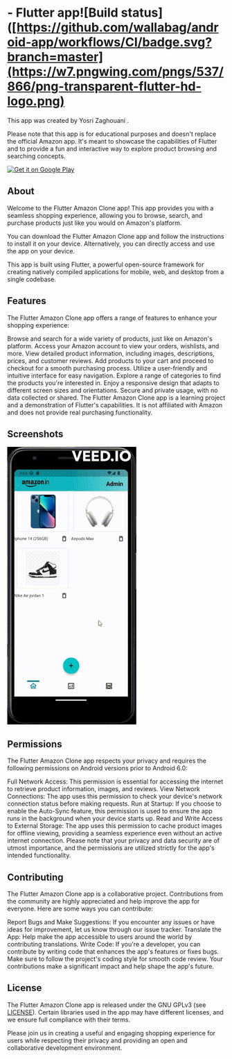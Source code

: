 #  - Flutter app![Build status]([https://github.com/wallabag/android-app/workflows/CI/badge.svg?branch=master](https://w7.pngwing.com/pngs/537/866/png-transparent-flutter-hd-logo.png)



This app was created by Yosri Zaghouani .

Please note that this app is for educational purposes and doesn't replace the official Amazon app. It's meant to showcase the capabilities of Flutter and to provide a fun and interactive way to explore product browsing and searching concepts.

<p align="left">
<a href="https://play.google.com/store/apps/details?id=fr.gaulupeau.apps.InThePoche">
    <img alt="Get it on Google Play"
        height="80"
        src="https://play.google.com/intl/en_us/badges/images/generic/en_badge_web_generic.png" />
</a>  

       

## About

Welcome to the Flutter Amazon Clone app! This app provides you with a seamless shopping experience, allowing you to browse, search, and purchase products just like you would on Amazon's platform.

You can download the Flutter Amazon Clone app and follow the instructions to install it on your device. Alternatively, you can directly access and use the app on your device.

This app is built using Flutter, a powerful open-source framework for creating natively compiled applications for mobile, web, and desktop from a single codebase.

## Features

The Flutter Amazon Clone app offers a range of features to enhance your shopping experience:

Browse and search for a wide variety of products, just like on Amazon's platform.
Access your Amazon account to view your orders, wishlists, and more.
View detailed product information, including images, descriptions, prices, and customer reviews.
Add products to your cart and proceed to checkout for a smooth purchasing process.
Utilize a user-friendly and intuitive interface for easy navigation.
Explore a range of categories to find the products you're interested in.
Enjoy a responsive design that adapts to different screen sizes and orientations.
Secure and private usage, with no data collected or shared.
The Flutter Amazon Clone app is a learning project and a demonstration of Flutter's capabilities. It is not affiliated with Amazon and does not provide real purchasing functionality.

## Screenshots

![App GIF](assets/images/App-GIF.gif)


    
## Permissions

The Flutter Amazon Clone app respects your privacy and requires the following permissions on Android versions prior to Android 6.0:

Full Network Access: This permission is essential for accessing the internet to retrieve product information, images, and reviews.
View Network Connections: The app uses this permission to check your device's network connection status before making requests.
Run at Startup: If you choose to enable the Auto-Sync feature, this permission is used to ensure the app runs in the background when your device starts up.
Read and Write Access to External Storage: The app uses this permission to cache product images for offline viewing, providing a seamless experience even without an active internet connection.
Please note that your privacy and data security are of utmost importance, and the permissions are utilized strictly for the app's intended functionality.

## Contributing

The Flutter Amazon Clone app is a collaborative project. Contributions from the community are highly appreciated and help improve the app for everyone. Here are some ways you can contribute:

Report Bugs and Make Suggestions: If you encounter any issues or have ideas for improvement, let us know through our issue tracker.
Translate the App: Help make the app accessible to users around the world by contributing translations.
Write Code: If you're a developer, you can contribute by writing code that enhances the app's features or fixes bugs. Make sure to follow the project's coding style for smooth code review.
Your contributions make a significant impact and help shape the app's future.

## License
The Flutter Amazon Clone app is released under the  GNU GPLv3 (see [LICENSE](LICENSE)).
Certain libraries used in the app may have different licenses, and we ensure full compliance with their terms.

Please join us in creating a useful and engaging shopping experience for users while respecting their privacy and providing an open and collaborative development environment.
